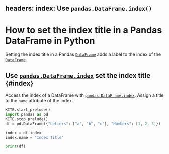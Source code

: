 headers:
    index: Use `pandas.DataFrame.index()`
---
# How to set the index title in a Pandas DataFrame in Python
Setting the index title in a Pandas [`DataFrame`](kite-sym:pandas.DataFrame) adds a label to the index of the [`DataFrame`](kite-sym:pandas.DataFrame).

## Use [`pandas.DataFrame.index`](kite-sym:pandas.DataFrame.index) set the index title {#index}
Access the index of a DataFrame with [`pandas.DataFrame.index`](kite-sym:pandas.DataFrame.index). Assign a title to the `name` attribute of the index.

```python
KITE.start_prelude()
import pandas as pd
KITE.stop_prelude()
df = pd.DataFrame({"Letters": ["a", "b", "c"], "Numbers": [1, 2, 3]})

index = df.index
index.name = "Index Title"

print(df)
```
